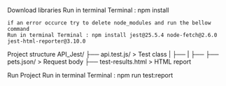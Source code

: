 Download libraries 
    Run in terminal Terminal : npm install

    if an error occurce try to delete node_modules and run the bellow command
    Run in terminal Terminal : npm install jest@25.5.4 node-fetch@2.6.0 jest-html-reporter@3.10.0

Project structure 
    API_Jest/
    ├── api.test.js/      > Test class
    |   ├──
    |   ├──
    ├── pets.json/        > Request body
    ├── test-results.html > HTML report 

Run Project 
     Run in terminal Terminal : npm run test:report
